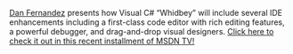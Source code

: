 [Dan Fernandez](http://blogs.msdn.com/danielfe) presents how Visual C# “Whidbey” will include several IDE enhancements including a first-class code editor with rich editing features, a powerful debugger, and drag-and-drop visual designers. [Click here to check it out in this recent installment of MSDN TV!](http://msdn.microsoft.com/msdntv/episode.aspx?xml=episodes/en/20040219CSHARPDF/manifest.xml)

